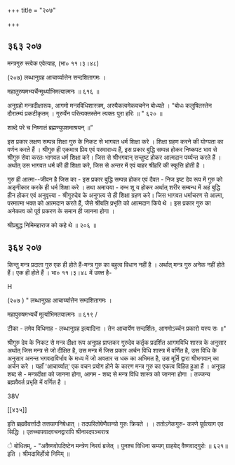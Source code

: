 +++
title = "२०७"

+++


## ३६३ २०७
मन्त्रगुरु स्त्वेक एवेत्याह, (भा० ११।३।४८) 

(२०७) लब्धानुग्रह आचार्य्यात्तेन सन्दशितागमः । 

महातुरुषमभ्यर्चेन्मूर्थ्याभिमत्यात्मनः ॥ ६१६ ॥ 

अनुग्रहो मन्त्रदीक्षारूपः, आगमो मन्त्रविधिशास्त्रम्, अस्यैकत्वमेकवचनेन बोध्यते । "बोधः कलुषितस्तेन दौरात्म्यं प्रकटीकृतम् । गुरुर्येन परित्यक्तस्तेन त्यक्तः पुरा हरिः ॥ " ६२० ॥ 

शाब्दे परे च निष्णातं ब्रह्मण्युपशमाश्रयन् ॥” 

इस प्रकार लक्षण सम्पन्न शिक्षा गुरु के निकट से भागवत धर्म शिक्षा करे । शिक्षा ग्रहण करने की योग्यता का वर्णन करते हैं । श्रीगुरु ही एकमात्र प्रिय एवं परमाराध्य हैं, इस प्रकार बुद्धि सम्पन्न होकर निष्कपट भाव से श्रीगुरु सेवा करतः भागवत धर्म शिक्षा करे। जिस से श्रीभगवान् सन्तुष्ट होकर आत्मदान पर्य्यन्त करते हैं । अर्थात् उस भागवत धर्म की ही शिक्षा करे, जिस से अन्तर में एवं बाहर श्रीहरि की स्फूत्ति होती है । 

गुरु ही आत्मा--जीवन है जिस का - इस प्रकार बुद्धि सम्पन्न होकर एवं दैवत - निज इष्ट देव रूप में गुरु को अङ्गीकार करके ही धर्म शिक्षा करे । तथा अमायया - दम्भ शू य होकर अर्थात् शरीर सम्बन्ध में अहं बुद्धि हीन होकर एवं अनुवृत्त्या - श्रीगुरुदेव के अनुगत्य से ही शिक्षा ग्रहण करे। जिस भागवत धर्माचरण से आत्मा, परमात्मा भक्त को आत्मदान करते हैं, जैसे श्रीबलि प्रभृति को आत्मदान किये थे । इस प्रकार गुरु का अनेकत्व को पूर्व प्रकरण के समान ही जानना होगा । 

श्रीप्रबुद्ध निमिमहाराज को कहे थे ॥ २०६ ॥ 


## ३६४ २०७
किन्तु मन्त्र प्रदाता गुरु एक ही होते हैं-मन्त्र गुरु का बहुत्व विधान नहीं है । अर्थात् मन्त्र गुरु अनेक नहीं होते हैं। एक ही होते हैं । भा० ११।३।४८ में उक्त है- 

H 

(२०७ ) " लब्धानुग्रह आचार्य्यात्तेन सम्दशितागमः । 

महापुरुषमभ्यर्चे मूर्त्याभिमतयात्मनः ॥ ६१९ / 

टीका - तमेव विधिमाह - लब्धानुग्रह इत्यादिना । तेन आचार्येण सन्दर्शितः, आगमोऽर्च्चन प्रकारो यस्य सः ॥" 

श्रीगुरु देव के निकट से मन्त्र दीक्षा रूप अनुग्रह प्राप्तकर गुरुदेव कर्तृक प्रदर्शित आगमविधि शास्त्र के अनुसार अर्थात् जिस मन्त्र से जो दीक्षित है, उस मन्त्र में जिस प्रकार अर्चन विधि शास्त्र में वर्णित है, उस विधि के अनुसार अनन्त भगवदाविर्भाव के मध्य में जो अवतार स धक का अभिमत है, उस मूर्ति द्वारा श्रीभगवान् का अर्चन करे । यहाँ 'आचार्य्यात्' एक वचन प्रयोग होने के कारण मन्त्र गुरु का एकत्व विहित हुआ हैं । अनुग्रह शब्द से - मन्त्रदीक्षा को जानना होगा, आगम - शब्द से मन्त्र विधि शास्त्र को जानना होगा । तज्जन्य ब्रह्मवैवर्त प्रभृति में वर्णित है । 

38V 



[[४३५]]

इति ब्रह्मवैवर्त्तादौ तत्तयागनिषेधात् । तदपरितोषेणैवान्यो गुरुः क्रियते । । ततोऽनेकगुरु- करणे पूर्वत्याग एव सिद्धिः । एतच्चापवादवचनद्वारापि श्रीनारदपञ्चरात्र 

 े बोधितम्, - "अवैष्णवोपदिष्टेन मन्त्रेण निरयं ब्रजेत् । पुनश्च विधिना सम्यग् ग्राहयेद् वैष्णवाद्गुरोः ॥ ६२१॥ इति । श्रीमदाविर्होत्रो निमिम् ॥ 

